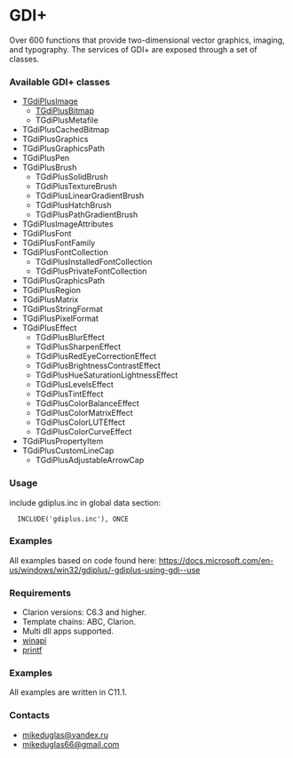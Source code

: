# GDI+
Over 600 functions that provide two-dimensional vector graphics, imaging, and typography. The services of GDI+ are exposed through a set of classes.


### Available GDI+ classes
- [TGdiPlusImage](https://docs.microsoft.com/en-us/windows/win32/api/gdiplusheaders/nl-gdiplusheaders-image)
    - [TGdiPlusBitmap](https://docs.microsoft.com/en-us/windows/win32/api/gdiplusheaders/nl-gdiplusheaders-bitmap)
    - TGdiPlusMetafile
- TGdiPlusCachedBitmap
- TGdiPlusGraphics
- TGdiPlusGraphicsPath
- TGdiPlusPen
- TGdiPlusBrush
    - TGdiPlusSolidBrush
    - TGdiPlusTextureBrush
    - TGdiPlusLinearGradientBrush
    - TGdiPlusHatchBrush
    - TGdiPlusPathGradientBrush
- TGdiPlusImageAttributes
- TGdiPlusFont
- TGdiPlusFontFamily
- TGdiPlusFontCollection
    - TGdiPlusInstalledFontCollection
    - TGdiPlusPrivateFontCollection
- TGdiPlusGraphicsPath
- TGdiPlusRegion
- TGdiPlusMatrix
- TGdiPlusStringFormat
- TGdiPlusPixelFormat
- TGdiPlusEffect
    - TGdiPlusBlurEffect
    - TGdiPlusSharpenEffect
    - TGdiPlusRedEyeCorrectionEffect
    - TGdiPlusBrightnessContrastEffect
    - TGdiPlusHueSaturationLightnessEffect
    - TGdiPlusLevelsEffect
    - TGdiPlusTintEffect
    - TGdiPlusColorBalanceEffect
    - TGdiPlusColorMatrixEffect
    - TGdiPlusColorLUTEffect
    - TGdiPlusColorCurveEffect
- TGdiPlusPropertyItem
- TGdiPlusCustomLineCap
    - TGdiPlusAdjustableArrowCap

### Usage  
include gdiplus.inc in global data section:
```
  INCLUDE('gdiplus.inc'), ONCE
```

### Examples
All examples based on code found here:
https://docs.microsoft.com/en-us/windows/win32/gdiplus/-gdiplus-using-gdi--use


### Requirements
- Clarion versions: C6.3 and higher.
- Template chains: ABC, Clarion.
- Multi dll apps supported.
- [winapi](https://github.com/mikeduglas/winapi)
- [printf](https://github.com/mikeduglas/printf)


### Examples
All examples are written in C11.1.


### Contacts
- <mikeduglas@yandex.ru>
- <mikeduglas66@gmail.com>

